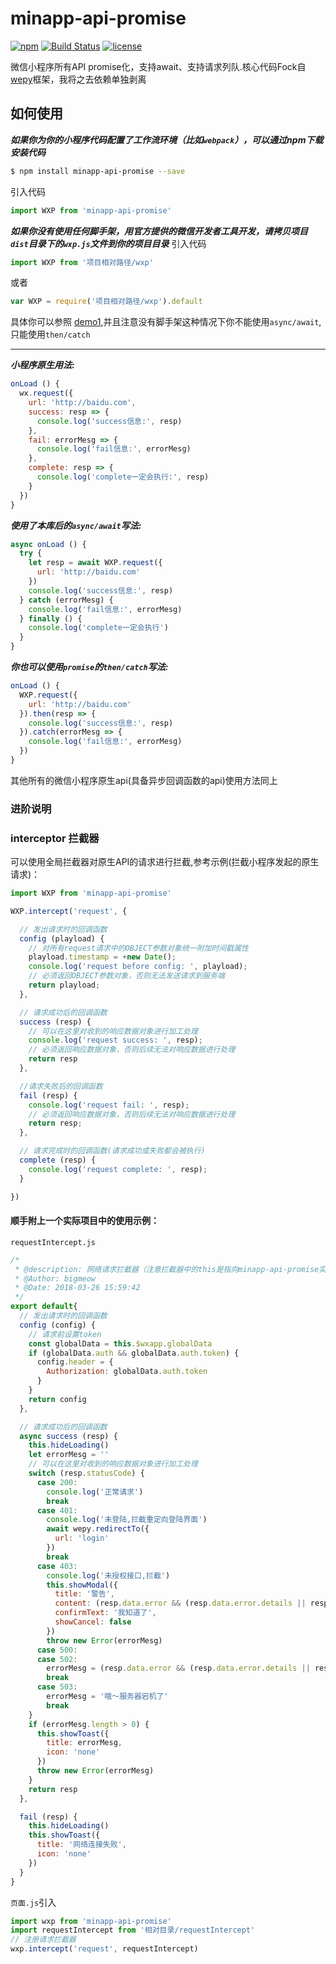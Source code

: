 # minapp-api-promise
[![npm](https://img.shields.io/badge/npm-1.0.0-orange.svg)](https://www.npmjs.com/package/minapp-api-promise) [![Build Status](https://travis-ci.org/bigmeow/minapp-api-promise.svg?branch=master)](https://travis-ci.org/bigmeow/minapp-api-promise) [![license](https://img.shields.io/badge/license-MIT-blue.svg)](https://github.com/bigmeow/minapp-api-promise/blob/master/LICENSE)

微信小程序所有API promise化，支持await、支持请求列队.核心代码Fock自[wepy](https://github.com/Tencent/wepy)框架，我将之去依赖单独剥离


## 如何使用
***如果你为你的小程序代码配置了工作流环境（比如<code>webpack</code>），可以通过npm下载安装代码***
```bash
$ npm install minapp-api-promise --save
```
引入代码
```js
import WXP from 'minapp-api-promise'
```

***如果你没有使用任何脚手架，用官方提供的微信开发者工具开发，请拷贝项目<code>dist</code>目录下的<code>wxp.js</code>文件到你的项目目录***
引入代码
```js
import WXP from '项目相对路径/wxp'
```
或者
```js
var WXP = require('项目相对路径/wxp').default
```
具体你可以参照 [demo1](https://github.com/bigmeow/minapp-api-promise/tree/master/demo/demo1),并且注意没有脚手架这种情况下你不能使用<code>async/await</code>,只能使用<code>then/catch</code>


<hr/>


***小程序原生用法:***
```js
onLoad () {
  wx.request({
    url: 'http://baidu.com',
    success: resp => {
      console.log('success信息:', resp)
    },
    fail: errorMesg => {
      console.log('fail信息:', errorMesg)
    },
    complete: resp => {
      console.log('complete一定会执行:', resp)
    }
  })
}
```

***使用了本库后的<code>async/await</code>写法:***
```js
async onLoad () {
  try {
    let resp = await WXP.request({
      url: 'http://baidu.com'
    })
    console.log('success信息:', resp)
  } catch (errorMesg) {
    console.log('fail信息:', errorMesg)
  } finally () {
    console.log('complete一定会执行')
  }
}
```

***你也可以使用<code>promise</code>的<code>then/catch</code>写法:***
```js
onLoad () {
  WXP.request({
    url: 'http://baidu.com'
  }).then(resp => {
    console.log('success信息:', resp)
  }).catch(errorMesg => {
    console.log('fail信息:', errorMesg)
  })
}
```

其他所有的微信小程序原生api(具备异步回调函数的api)使用方法同上

### 进阶说明

### interceptor 拦截器
可以使用全局拦截器对原生API的请求进行拦截,参考示例(拦截小程序发起的原生请求)：
```js
import WXP from 'minapp-api-promise'

WXP.intercept('request', {

  // 发出请求时的回调函数
  config (playload) {
    // 对所有request请求中的OBJECT参数对象统一附加时间戳属性
    playload.timestamp = +new Date();
    console.log('request before config: ', playload);
    // 必须返回OBJECT参数对象，否则无法发送请求到服务端
    return playload;
  },

  // 请求成功后的回调函数
  success (resp) {
    // 可以在这里对收到的响应数据对象进行加工处理
    console.log('request success: ', resp);
    // 必须返回响应数据对象，否则后续无法对响应数据进行处理
    return resp
  },

  //请求失败后的回调函数
  fail (resp) {
    console.log('request fail: ', resp);
    // 必须返回响应数据对象，否则后续无法对响应数据进行处理
    return resp;
  },

  // 请求完成时的回调函数(请求成功或失败都会被执行)
  complete (resp) {
    console.log('request complete: ', resp);
  }

})
```


#### 顺手附上一个实际项目中的使用示例：
<code>requestIntercept.js</code>
```js
/*
 * @description: 网络请求拦截器（注意拦截器中的this是指向minapp-api-promise实例本身）
 * @Author: bigmeow
 * @Date: 2018-03-26 15:59:42
 */
export default{
  // 发出请求时的回调函数
  config (config) {
    // 请求前设置token
    const globalData = this.$wxapp.globalData
    if (globalData.auth && globalData.auth.token) {
      config.header = {
        Authorization: globalData.auth.token
      }
    }
    return config
  },

  // 请求成功后的回调函数
  async success (resp) {
    this.hideLoading()
    let errorMesg = ''
    // 可以在这里对收到的响应数据对象进行加工处理
    switch (resp.statusCode) {
      case 200:
        console.log('正常请求')
        break
      case 401:
        console.log('未登陆,拦截重定向登陆界面')
        await wepy.redirectTo({
          url: 'login'
        })
        break
      case 403:
        console.log('未授权接口,拦截')
        this.showModal({
          title: '警告',
          content: (resp.data.error && (resp.data.error.details || resp.data.error.message)) || '无权请联系管理员',
          confirmText: '我知道了',
          showCancel: false
        })
        throw new Error(errorMesg)
      case 500:
      case 502:
        errorMesg = (resp.data.error && (resp.data.error.details || resp.data.error.message)) || '服务器出错'
        break
      case 503:
        errorMesg = '哦～服务器宕机了'
        break
    }
    if (errorMesg.length > 0) {
      this.showToast({
        title: errorMesg,
        icon: 'none'
      })
      throw new Error(errorMesg)
    }
    return resp
  },

  fail (resp) {
    this.hideLoading()
    this.showToast({
      title: '网络连接失败',
      icon: 'none'
    })
  }
}

```

<code>页面.js</code>引入
```js
import wxp from 'minapp-api-promise'
import requestIntercept from '相对目录/requestIntercept'
// 注册请求拦截器
wxp.intercept('request', requestIntercept)
```


